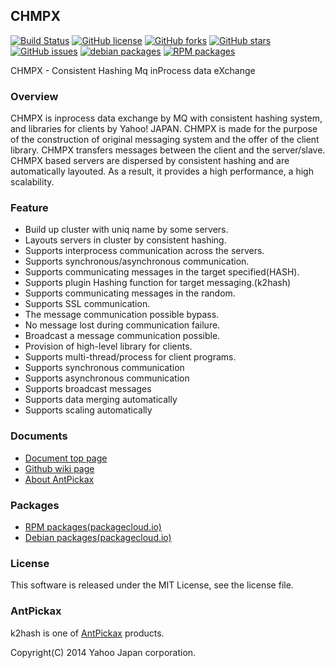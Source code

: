 CHMPX
--------
[![Build Status](https://travis-ci.org/yahoojapan/chmpx.svg?branch=master)](https://travis-ci.org/yahoojapan/chmpx)
[![GitHub license](https://img.shields.io/badge/license-MIT-blue.svg)](https://raw.githubusercontent.com/yahoojapan/chmpx/master/COPYING)
[![GitHub forks](https://img.shields.io/github/forks/yahoojapan/chmpx.svg)](https://github.com/yahoojapan/chmpx/network)
[![GitHub stars](https://img.shields.io/github/stars/yahoojapan/chmpx.svg)](https://github.com/yahoojapan/chmpx/stargazers)
[![GitHub issues](https://img.shields.io/github/issues/yahoojapan/chmpx.svg)](https://github.com/yahoojapan/chmpx/issues)
[![debian packages](https://img.shields.io/badge/deb-packagecloud.io-844fec.svg)](https://packagecloud.io/antpickax/stable)
[![RPM packages](https://img.shields.io/badge/rpm-packagecloud.io-844fec.svg)](https://packagecloud.io/antpickax/stable)

CHMPX - Consistent Hashing Mq inProcess data eXchange

### Overview
CHMPX is inprocess data exchange by MQ with consistent hashing system,
and libraries for clients by Yahoo! JAPAN.
CHMPX is made for the purpose of the construction of original
messaging system and the offer of the client library. CHMPX
transfers messages between the client and the server/slave. CHMPX
based servers are dispersed by consistent hashing and are automatically
layouted. As a result, it provides a high performance, a high
scalability.

### Feature
  - Build up cluster with uniq name by some servers.
  - Layouts servers in cluster by consistent hashing.
  - Supports interprocess communication across the servers.
  - Supports synchronous/asynchronous communication.
  - Supports communicating messages in the target specified(HASH).
  - Supports plugin Hashing function for target messaging.(k2hash)
  - Supports communicating messages in the random.
  - Supports SSL communication.
  - The message communication possible bypass.
  - No message lost during communication failure.
  - Broadcast a message communication possible.
  - Provision of high-level library for clients.
  - Supports multi-thread/process for client programs.
  - Supports synchronous communication
  - Supports asynchronous communication
  - Supports broadcast messages
  - Supports data merging automatically
  - Supports scaling automatically

### Documents
  - [Document top page](https://chmpx.antpick.ax/)
  - [Github wiki page](https://github.com/yahoojapan/chmpx/wiki)
  - [About AntPickax](https://antpick.ax/)

### Packages
  - [RPM packages(packagecloud.io)](https://packagecloud.io/antpickax/stable)
  - [Debian packages(packagecloud.io)](https://packagecloud.io/antpickax/stable)

### License
This software is released under the MIT License, see the license file.

### AntPickax
k2hash is one of [AntPickax](https://antpick.ax/) products.

Copyright(C) 2014 Yahoo Japan corporation.

